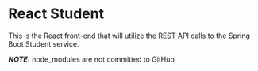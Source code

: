 # React Student

This is the React front-end that will utilize the REST API calls to the Spring Boot Student service.

**_NOTE:_** node_modules are not committed to GitHub
